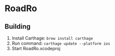 # RoadRo #

## Building ##
1. Install Carthage: `brew install carthage`
2. Run command: `carthage update --platform ios`
3. Start RoadRo.xcodeproj
